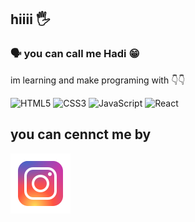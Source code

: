 ##  hiiii 🖐️
### 🗣️  you can call me Hadi 😁

<p>
  im learning and make programing with 👇👇
  
  ![HTML5](https://img.shields.io/badge/html5-%23E34F26.svg?style=for-the-badge&logo=html5&logoColor=white)  ![CSS3](https://img.shields.io/badge/css3-%231572B6.svg?style=for-the-badge&logo=css3&logoColor=white) ![JavaScript](https://img.shields.io/badge/javascript-%23323330.svg?style=for-the-badge&logo=javascript&logoColor=%23F7DF1E)   ![React](https://img.shields.io/badge/react-%2320232a.svg?style=for-the-badge&logo=react&logoColor=%2361DAFB)           
</p>

## you can cennct me by 
<a href="www.instagram.com/h4di-rahimi">
  <img src="https://github.com/hadi-rahimii/hadi-rahimii/blob/main/icons8-instagram-96.png?raw=true" />
</a>

